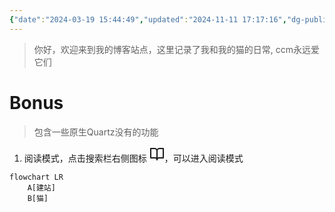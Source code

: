 ```yaml
---
{"date":"2024-03-19 15:44:49","updated":"2024-11-11 17:17:16","dg-publish":true,"dg-path":"/","title":"8Cats.life","description":"8cat.life的博客站点，编程方面的技术文章、博客建站、猫"}
---
```



> 你好，欢迎来到我的博客站点，这里记录了我和我的猫的日常, ccm永远爱它们

# Bonus
> 包含一些原生Quartz没有的功能
1. 阅读模式，点击搜索栏右侧图标  <svg xmlns="http://www.w3.org/2000/svg" width="24" height="24" viewBox="0 0 24 24" fill="none" stroke="currentColor" stroke-width="2" stroke-linecap="round" stroke-linejoin="round">
            <path d="M2 3h6a4 4 0 0 1 4 4v14a3 3 0 0 0-3-3H2z"></path>
            <path d="M22 3h-6a4 4 0 0 0-4 4v14a3 3 0 0 1 3-3h7z"></path>
        </svg>，可以进入阅读模式
```mermaid
flowchart LR
	A[建站]
	B[猫]
```
